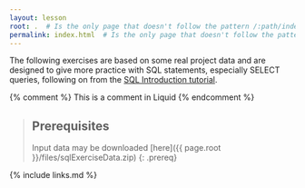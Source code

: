```yaml
---
layout: lesson
root: .  # Is the only page that doesn't follow the pattern /:path/index.html
permalink: index.html  # Is the only page that doesn't follow the pattern /:path/index.html
---
```


The following exercises are based on some real project data and are designed
to give more practice with SQL statements, especially SELECT queries,
following on from the 
[SQL Introduction tutorial](https://csiro-data-school.github.io/sql-intro/).
  
<!-- this is an html comment -->

{% comment %} This is a comment in Liquid {% endcomment %}

> ## Prerequisites
>
> Input data may be downloaded [here]({{ page.root }}/files/sqlExerciseData.zip)
{: .prereq}

{% include links.md %}
